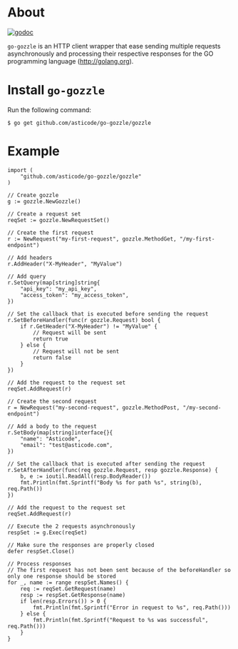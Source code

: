 # About

[![godoc](http://img.shields.io/badge/godoc-reference-blue.svg?style=flat)](https://godoc.org/github.com/asticode/go-gozzle/gozzle)

`go-gozzle` is an HTTP client wrapper that ease sending multiple requests asynchronously and processing their respective responses for the GO programming language (http://golang.org).

# Install `go-gozzle`

Run the following command:

    $ go get github.com/asticode/go-gozzle/gozzle
    
# Example

    import (
        "github.com/asticode/go-gozzle/gozzle"
    )
    
    // Create gozzle
    g := gozzle.NewGozzle()
    
    // Create a request set
    reqSet := gozzle.NewRequestSet()
    
    // Create the first request
    r := NewRequest("my-first-request", gozzle.MethodGet, "/my-first-endpoint")
    
    // Add headers
    r.AddHeader("X-MyHeader", "MyValue")
    
    // Add query
    r.SetQuery(map[string]string{
        "api_key": "my_api_key",
        "access_token": "my_access_token",
    })
    
    // Set the callback that is executed before sending the request
    r.SetBeforeHandler(func(r gozzle.Request) bool {
        if r.GetHeader("X-MyHeader") != "MyValue" {
            // Request will be sent
            return true
        } else {
            // Request will not be sent
            return false
        }
    })
    
    // Add the request to the request set
    reqSet.AddRequest(r)
    
    // Create the second request
    r = NewRequest("my-second-request", gozzle.MethodPost, "/my-second-endpoint")
    
    // Add a body to the request
    r.SetBody(map[string]interface{}{
        "name": "Asticode",
        "email": "test@asticode.com",
    })
    
    // Set the callback that is executed after sending the request
    r.SetAfterHandler(func(req gozzle.Request, resp gozzle.Response) {
        b, e := ioutil.ReadAll(resp.BodyReader())
        fmt.Println(fmt.Sprintf("Body %s for path %s", string(b), req.Path())
    })
    
    // Add the request to the request set
    reqSet.AddRequest(r)
    
    // Execute the 2 requests asynchronously
    respSet := g.Exec(reqSet)
    
    // Make sure the responses are properly closed
    defer respSet.Close()
    
    // Process responses
    // The first request has not been sent because of the beforeHandler so only one response should be stored
    for _, name := range respSet.Names() {
        req := reqSet.GetRequest(name)
        resp := respSet.GetResponse(name)
        if len(resp.Errors()) > 0 {
            fmt.Println(fmt.Sprintf("Error in request to %s", req.Path()))
        } else {
            fmt.Println(fmt.Sprintf("Request to %s was successful", req.Path()))
        }
    }
    